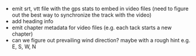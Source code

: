 * emit srt, vtt file with the gps stats to embed in video files
  (need to figure out the best way to synchronize the track with the video)
* add heading info
* emit chapter metadata for video files 
  (e.g. each tack starts a new chapter)
* can we figure out prevailing wind direction? maybe with a rough hint e.g. E, S, W, N